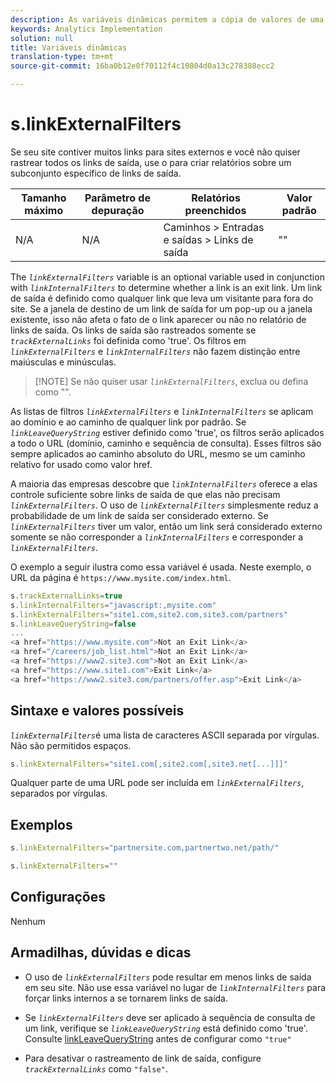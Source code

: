 ```yaml
---
description: As variáveis dinâmicas permitem a cópia de valores de uma variável para outra sem precisar digitar os valores completos várias vezes nas solicitações de imagem do site.
keywords: Analytics Implementation
solution: null
title: Variáveis dinâmicas
translation-type: tm+mt
source-git-commit: 16ba0b12e0f70112f4c10804d0a13c278388ecc2

---
```



# s.linkExternalFilters

Se seu site contiver muitos links para sites externos e você não quiser rastrear todos os links de saída, use o para criar relatórios sobre um subconjunto específico de links de saída.

| Tamanho máximo | Parâmetro de depuração | Relatórios preenchidos | Valor padrão |
|---|---|---|---|
| N/A | N/A | Caminhos &gt; Entradas e saídas &gt; Links de saída | "" |

The *`linkExternalFilters`* variable is an optional variable used in conjunction with *`linkInternalFilters`* to determine whether a link is an exit link. Um link de saída é definido como qualquer link que leva um visitante para fora do site. Se a janela de destino de um link de saída for um pop-up ou a janela existente, isso não afeta o fato de o link aparecer ou não no relatório de links de saída. Os links de saída são rastreados somente se *`trackExternalLinks`* foi definida como 'true'. Os filtros em *`linkExternalFilters`* e *`linkInternalFilters`* não fazem distinção entre maiúsculas e minúsculas.

> [!NOTE] Se não quiser usar *`linkExternalFilters`*, exclua ou defina como "".

As listas de filtros *`linkExternalFilters`* e *`linkInternalFilters`* se aplicam ao domínio e ao caminho de qualquer link por padrão. Se *`linkLeaveQueryString`* estiver definido como 'true', os filtros serão aplicados a todo o URL (domínio, caminho e sequência de consulta). Esses filtros são sempre aplicados ao caminho absoluto do URL, mesmo se um caminho relativo for usado como valor href.

A maioria das empresas descobre que *`linkInternalFilters`* oferece a elas controle suficiente sobre links de saída de que elas não precisam *`linkExternalFilters`*. O uso de *`linkExternalFilters`* simplesmente reduz a probabilidade de um link de saída ser considerado externo. Se *`linkExternalFilters`* tiver um valor, então um link será considerado externo somente se não corresponder a *`linkInternalFilters`* e corresponder a *`linkExternalFilters`*.

O exemplo a seguir ilustra como essa variável é usada. Neste exemplo, o URL da página é `https://www.mysite.com/index.html`.

```js
s.trackExternalLinks=true 
s.linkInternalFilters="javascript:,mysite.com" 
s.linkExternalFilters="site1.com,site2.com,site3.com/partners" 
s.linkLeaveQueryString=false 
...
<a href="https://www.mysite.com">Not an Exit Link</a> 
<a href="/careers/job_list.html">Not an Exit Link</a> 
<a href="https://www2.site3.com">Not an Exit Link</a> 
<a href="https://www.site1.com">Exit Link</a> 
<a href="https://www2.site3.com/partners/offer.asp">Exit Link</a> 
```

## Sintaxe e valores possíveis

*`linkExternalFilters`*&#x200B;é uma lista de caracteres ASCII separada por vírgulas. Não são permitidos espaços.

```js
s.linkExternalFilters="site1.com[,site2.com[,site3.net[...]]]"
```

Qualquer parte de uma URL pode ser incluída em *`linkExternalFilters`*, separados por vírgulas.

## Exemplos

```js
s.linkExternalFilters="partnersite.com,partnertwo.net/path/"
```

```js
s.linkExternalFilters=""
```

## Configurações

Nenhum

## Armadilhas, dúvidas e dicas

* O uso de *`linkExternalFilters`* pode resultar em menos links de saída em seu site. Não use essa variável no lugar de *`linkInternalFilters`* para forçar links internos a se tornarem links de saída.

* Se *`linkExternalFilters`* deve ser aplicado à sequência de consulta de um link, verifique se *`linkLeaveQueryString`* está definido como 'true'. Consulte [linkLeaveQueryString](https://docs.adobe.com/content/help/en/analytics/implementation/javascript-implementation/variables-analytics-reporting/config-var/s-account.html) antes de configurar como `"true"`

* Para desativar o rastreamento de link de saída, configure *`trackExternalLinks`* como `"false"`.
